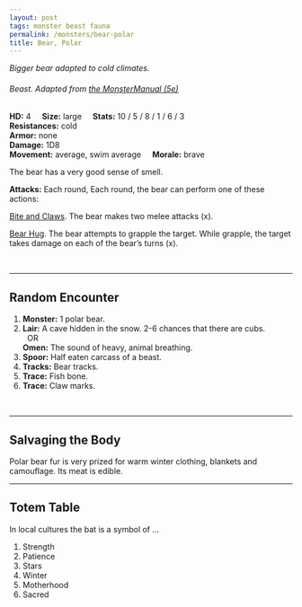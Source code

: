 ```yaml
---
layout: post
tags: monster beast fauna
permalink: /monsters/bear-polar
title: Bear, Polar
---
```


*Bigger bear adapted to cold climates.*

###### Beast. Adapted from [the MonsterManual (5e)](https://5e.tools/book.html#mm)

**HD:** 4  &nbsp; &nbsp;  **Size:** large &nbsp; &nbsp; **Stats:** 10 / 5 / 8 / 1 / 6 / 3  <br>
**Resistances:** cold <br>
**Armor:** none <br>
**Damage:** 1D8 <br>
**Movement:** average, swim average &nbsp; &nbsp; **Morale:** brave <br>

The bear has a very good sense of smell.

**Attacks:** Each round, Each round, the bear can perform one of these actions:

<ins>Bite and Claws</ins>. The bear makes two melee attacks (x).

<ins>Bear Hug</ins>. The bear attempts to grapple the target. While grapple, the target takes damage on each of the bear’s turns (x).

<br>

---

## Random Encounter

1. **Monster:** 1 polar bear.
1. **Lair:** A cave hidden in the snow. 2-6 chances that there are cubs. <br>	&nbsp; OR <br>	**Omen:** The sound of heavy, animal breathing.
1. **Spoor:** Half eaten carcass of a beast.
1. **Tracks:** Bear tracks.
1. **Trace:** Fish bone. 
1. **Trace:** Claw marks.

<br>

---

## Salvaging the Body

Polar bear fur is very prized for warm winter clothing, blankets and camouflage. Its meat is edible.

---

## Totem Table

In local cultures the bat is a symbol of ...

1. Strength
1. Patience
1. Stars
1. Winter
1. Motherhood
1. Sacred 
